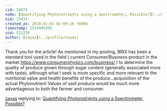 ```yaml
---
cid: 18074
node: [Quantifying Phytonutrients using a Spectrometer, Possible?](../notes/zayas/12-26-2017/quantifying-phytonutrients-using-a-spectrometer-possible)
nid: 15433
created_at: 2018-01-03 02:09:16 +0000
timestamp: 1514945356
uid: 521220
author: [zayas](../profile/zayas)
---
```


Thank you for the article!  As mentioned in my posting, BRIX has been a standard tool used in the field ( current Consumer/Business product in the market https://www.consumerphysics.com/business/ ) to determine the quality of produce grown through sugar content (generally associated more with taste), although what I seek is more specific and more relevant to the nutritional value and health benefits of the produce...acquisition of the actual Phytonutrient Values of said produce would be much more advantageous to both the farmer and consumer.  

[zayas](../profile/zayas) replying to: [Quantifying Phytonutrients using a Spectrometer, Possible?](../notes/zayas/12-26-2017/quantifying-phytonutrients-using-a-spectrometer-possible)

